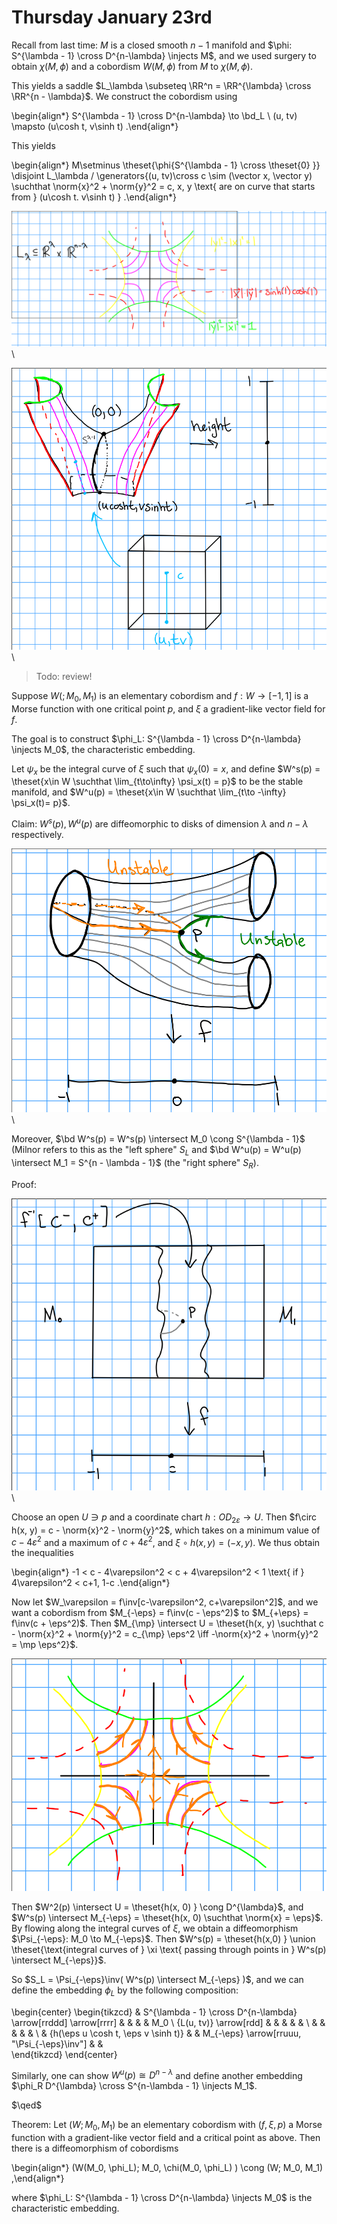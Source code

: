 # Thursday January 23rd

Recall from last time:
$M$ is a closed smooth $n-1$ manifold and $\phi: S^{\lambda - 1} \cross D^{n-\lambda} \injects M$, and we used surgery to obtain $\chi(M, \phi)$ and a cobordism $W(M, \phi)$ from $M$ to $\chi(M, \phi)$.

This yields a saddle $L_\lambda \subseteq \RR^n = \RR^{\lambda} \cross \RR^{n - \lambda}$.
We construct the cobordism using

\begin{align*}
S^{\lambda - 1} \cross D^{n-\lambda} \to \bd_L \\
(u, tv) \mapsto (u\cosh t, v\sinh t)
.\end{align*}

This yields

\begin{align*}
M\setminus \theset{\phi{S^{\lambda - 1} \cross \theset{0} }} \disjoint L_\lambda 
/ \generators{(u, tv)\cross c \sim (\vector x, \vector y) \suchthat \norm{x}^2 + \norm{y}^2 = c, x, y \text{ are on curve that starts from } (u\cosh t. v\sinh t)  }
.\end{align*}


![Image](figures/2020-01-23-11:22.png)\

![Image](figures/2020-01-23-11:23.png)\

> Todo: review!


Suppose $W(; M_0, M_1)$ is an elementary cobordism and $f: W \to [-1, 1]$ is a Morse function with one critical point $p$, and $\xi$ a gradient-like vector field for $f$.

The goal is to construct $\phi_L: S^{\lambda - 1} \cross D^{n-\lambda} \injects M_0$, the characteristic embedding.

Let $\psi_x$ be the integral curve of $\xi$ such that $\psi_x(0) = x$, and define $W^s(p) = \theset{x\in W \suchthat \lim_{t\to\infty} \psi_x(t) = p}$ to be the stable manifold, and $W^u(p) = \theset{x\in W \suchthat \lim_{t\to -\infty} \psi_x(t)= p}$.

Claim:
$W^s(p), W^u(p)$ are diffeomorphic to disks of dimension $\lambda$ and $n-\lambda$ respectively.

![Image](figures/2020-01-23-11:33.png)\

Moreover, $\bd W^s(p) = W^s(p) \intersect M_0 \cong S^{\lambda - 1}$ (Milnor refers to this as the "left sphere" $S_L$ and $\bd W^u(p) = W^u(p) \intersect M_1 = S^{n - \lambda - 1}$ (the "right sphere" $S_R$).

Proof:

![Image](figures/2020-01-23-11:38.png)\

Choose an open $U \ni p$ and a coordinate chart $h: OD_{2\varepsilon} \to U$.
Then $f\circ h(x, y) = c - \norm{x}^2 - \norm{y}^2$, which takes on a minimum value of $c - 4\varepsilon^2$ and a maximum of $c + 4\varepsilon^2$, and $\xi \circ h(x, y) = (-x, y)$.
We thus obtain the inequalities

\begin{align*}
-1 < c - 4\varepsilon^2 < c + 4\varepsilon^2 < 1 \text{ if } 4\varepsilon^2 < c+1, 1-c
.\end{align*}

Now let $W_\varepsilon = f\inv[c-\varepsilon^2, c+\varepsilon^2]$, and we want a cobordism from $M_{-\eps} = f\inv(c - \eps^2)$ to $M_{+\eps} = f\inv(c + \eps^2)$.
Then $M_{\mp} \intersect U = \theset{h(x, y) \suchthat c - \norm{x}^2 + \norm{y}^2 = c_{\mp} \eps^2 \iff -\norm{x}^2 + \norm{y}^2 = \mp \eps^2}$.

![Image](figures/2020-01-23-11:46.png)

Then $W^2(p) \intersect U = \theset{h(x, 0) } \cong D^{\lambda}$, and $W^s(p) \intersect M_{-\eps} = \theset{h(x, 0) \suchthat \norm{x} = \eps}$.
By flowing along the integral curves of $\xi$, we obtain a diffeomorphism $\Psi_{-\eps}: M_0 \to M_{-\eps}$.
Then $W^s(p) = \theset{h(x,0) } \union \theset{\text{integral curves of } \xi \text{ passing through points in } W^s(p) \intersect M_{-\eps}}$.

So $S_L = \Psi_{-\eps}\inv( W^s(p) \intersect M_{-\eps} )$, and we can define the embedding $\phi_L$ by the following composition:

\begin{center}
\begin{tikzcd}
& S^{\lambda - 1} \cross D^{n-\lambda} \arrow[rrddd] \arrow[rrrr] &  &                                             &  & M_0 \\
{L(u, tv)} \arrow[rdd] &                                                                 &  &                                             &  &     \\
&                                                                 &  &                                             &  &     \\
& {h(\eps u \cosh t, \eps v \sinh t)}                             &  & M_{-\eps} \arrow[rruuu, "\Psi_{-\eps}\inv"] &  &    
\end{tikzcd}
\end{center}


Similarly, one can show $W^u(p) \cong D^{n-\lambda}$ and define another embedding $\phi_R D^{\lambda} \cross S^{n-\lambda - 1} \injects M_1$.

$\qed$

Theorem:
Let $(W; M_0, M_1)$ be an elementary cobordism with $(f, \xi, p)$ a Morse function with a gradient-like vector field and a critical point as above.
Then there is a diffeomorphism of cobordisms

\begin{align*}
(W(M_0, \phi_L); M_0, \chi(M_0, \phi_L) ) \cong (W; M_0, M_1)
,\end{align*}

where $\phi_L: S^{\lambda - 1} \cross D^{n-\lambda} \injects M_0$ is the characteristic embedding.
